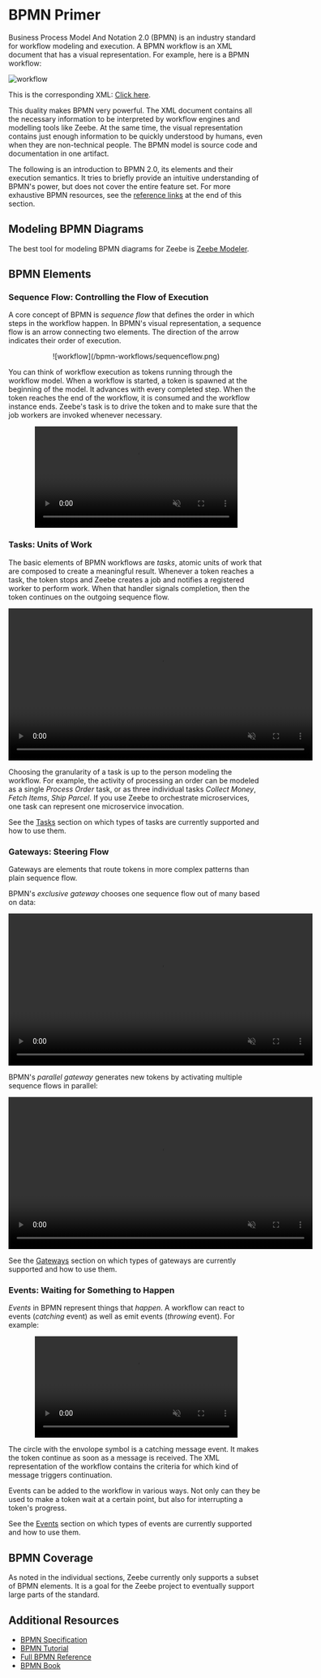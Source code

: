 # BPMN Primer

Business Process Model And Notation 2.0 (BPMN) is an industry standard for workflow modeling and execution. A BPMN workflow is an XML document that has a visual representation. For example, here is a BPMN workflow:

![workflow](/bpmn-workflows/workflow.png)

This is the corresponding XML: <a href="/bpmn-workflows/workflow.bpmn" target="_blank">Click here</a>.

This duality makes BPMN very powerful. The XML document contains all the necessary information to be interpreted by workflow engines and modelling tools like Zeebe. At the same time, the visual representation contains just enough information to be quickly understood by humans, even when they are non-technical people. The BPMN model is source code and documentation in one artifact.

The following is an introduction to BPMN 2.0, its elements and their execution semantics. It tries to briefly provide an intuitive understanding of BPMN's power, but does not cover the entire feature set. For more exhaustive BPMN resources, see the [reference links](#additional-resources) at the end of this section.

## Modeling BPMN Diagrams

The best tool for modeling BPMN diagrams for Zeebe is [Zeebe Modeler](https://github.com/zeebe-io/zeebe-modeler/releases).

## BPMN Elements

### Sequence Flow: Controlling the Flow of Execution

A core concept of BPMN is *sequence flow* that defines the order in which steps in the workflow happen. In BPMN's visual representation, a sequence flow is an arrow connecting two elements. The direction of the arrow indicates their order of execution.

<center>
![workflow](/bpmn-workflows/sequenceflow.png)
</center>

You can think of workflow execution as tokens running through the workflow model. When a workflow is started, a token is spawned at the beginning of the model. It advances with every completed step. When the token reaches the end of the workflow, it is consumed and the workflow instance ends. Zeebe's task is to drive the token and to make sure that the job workers are invoked whenever necessary.

<center>
<video src="/bpmn-workflows/sequenceflow.mp4" autoplay muted loop height="200px"></video>
</center>

### Tasks: Units of Work

The basic elements of BPMN workflows are *tasks*, atomic units of work that are composed to create a meaningful result. Whenever a token reaches a task, the token stops and Zeebe creates a job and notifies a registered worker to perform work. When that handler signals completion, then the token continues on the outgoing sequence flow.

<center>
<video src="/bpmn-workflows/tasks.mp4" autoplay muted loop height="300px"></video>
</center>

Choosing the granularity of a task is up to the person modeling the workflow. For example, the activity of processing an order can be modeled as a single *Process Order* task, or as three individual tasks *Collect Money*, *Fetch Items*, *Ship Parcel*. If you use Zeebe to orchestrate microservices, one task can represent one microservice invocation.

See the [Tasks](/bpmn-workflows/tasks.html) section on which types of tasks are currently supported and how to use them.

### Gateways: Steering Flow

Gateways are elements that route tokens in more complex patterns than plain sequence flow.

BPMN's *exclusive gateway* chooses one sequence flow out of many based on data:

<center>
<video src="/bpmn-workflows/exclusive-gw.mp4" autoplay muted loop height="300px"></video>
</center>

BPMN's *parallel gateway* generates new tokens by activating multiple sequence flows in parallel:

<center>
<video src="/bpmn-workflows/parallel-gw.mp4" autoplay muted loop height="300px"></video>
</center>

See the [Gateways](/bpmn-workflows/gateways.html) section on which types of gateways are currently supported and how to use them.

### Events: Waiting for Something to Happen

*Events* in BPMN represent things that *happen*. A workflow can react to events (*catching* event) as well as emit events (*throwing* event). For example:

<center>
<video src="/bpmn-workflows/catch-event.mp4" autoplay muted loop height="200px"></video>
</center>

The circle with the envolope symbol is a catching message event. It makes the token continue as soon as a message is received. The XML representation of the workflow contains the criteria for which kind of message triggers continuation.

Events can be added to the workflow in various ways. Not only can they be used to make a token wait at a certain point, but also for interrupting a token's progress.

See the [Events](/bpmn-workflows/events.html) section on which types of events are currently supported and how to use them.

## BPMN Coverage

As noted in the individual sections, Zeebe currently only supports a subset of BPMN elements. It is a goal for the Zeebe project to eventually support large parts of the standard.

## Additional Resources

* [BPMN Specification](http://www.bpmn.org/)
* [BPMN Tutorial](https://camunda.com/bpmn/)
* [Full BPMN Reference](https://camunda.com/bpmn/reference/)
* [BPMN Book](https://www.amazon.com/Real-Life-BPMN-3rd-introductions-CMMN-ebook/dp/B01NAL67J8)
